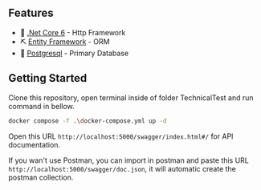 ## Features
- 🚀 [.Net Core 6](https://dotnet.microsoft.com/en-us/download/dotnet/6.0) - Http Framework
- ⛏️ [Entity Framework](https://learn.microsoft.com/en-us/ef/) - ORM
- 📝 [Postgresql](https://www.postgresql.org/) - Primary Database

## Getting Started

Clone this repository, open terminal inside of folder TechnicalTest and run command in bellow.

```bash
docker compose -f .\docker-compose.yml up -d
```

Open this URL `http://localhost:5000/swagger/index.html#/` for API documentation. 

If you wan't use Postman, you can import in postman and paste this URL `http://localhost:5000/swagger/doc.json`, it will automatic create the postman collection.
